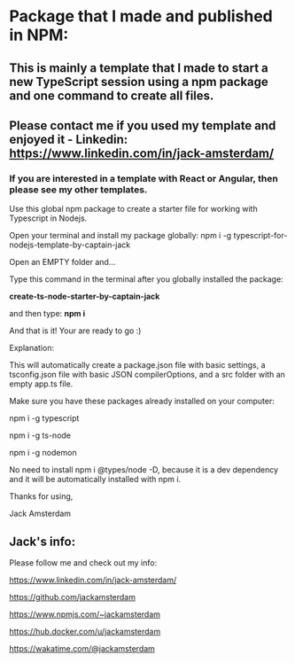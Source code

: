 # Package that I made and published in NPM: 
## This is mainly a template that I made to start a new TypeScript session using a npm package and one command to create all files.
## Please contact me if you used my template and enjoyed it - Linkedin: **https://www.linkedin.com/in/jack-amsterdam/**
### If you are interested in a template with React or Angular, then please see my other templates.

Use this global npm package to create a starter file for working with Typescript in Nodejs.

Open your terminal and install my package globally: 
npm i -g typescript-for-nodejs-template-by-captain-jack

Open an EMPTY folder and...

Type this command in the terminal after you globally installed the package:

**create-ts-node-starter-by-captain-jack**

and then type: **npm i**

And that is it! Your are ready to go :)

Explanation:

This will automatically create a package.json file with basic settings, a tsconfig.json file with basic JSON compilerOptions, and a src folder with an empty app.ts file.

Make sure you have these packages already installed on your computer:

npm i -g typescript

npm i -g ts-node

npm i -g nodemon

No need to install npm i @types/node -D, because it is a dev dependency and it will be automatically installed with npm i.

Thanks for using,

Jack Amsterdam

## Jack's info:

Please follow me and check out my info:

https://www.linkedin.com/in/jack-amsterdam/

https://github.com/jackamsterdam

https://www.npmjs.com/~jackamsterdam

https://hub.docker.com/u/jackamsterdam

https://wakatime.com/@jackamsterdam



